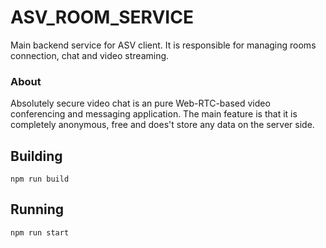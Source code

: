 # ASV_ROOM_SERVICE
Main backend service for ASV client. It is responsible for managing rooms connection, chat and video streaming.

### About ###
Absolutely secure video chat is an pure Web-RTC-based video conferencing and messaging application. The main feature is that it is completely anonymous, free and does't store any data on the server side.



## Building
```
npm run build
```


## Running
```
npm run start
```

